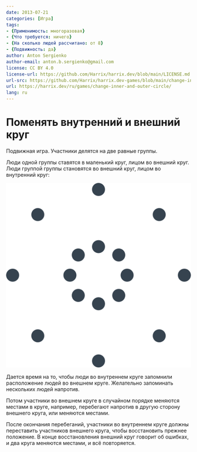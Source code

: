 ```yaml
---
date: 2013-07-21
categories: [Игра]
tags:
- {Применимость: многоразовая}
- {Что требуется: ничего}
- {На сколько людей рассчитано: от 8}
- {Подвижность: да}
author: Anton Sergienko
author-email: anton.b.sergienko@gmail.com
license: CC BY 4.0
license-url: https://github.com/Harrix/harrix.dev/blob/main/LICENSE.md
url-src: https://github.com/Harrix/harrix.dev-games/blob/main/change-inner-and-outer-circle/change-inner-and-outer-circle.md
url: https://harrix.dev/ru/games/change-inner-and-outer-circle/
lang: ru
---
```


# Поменять внутренний и внешний круг

Подвижная игра. Участники делятся на две равные группы.

Люди одной группы ставятся в маленький круг, лицом во внешний круг. Люди группой группы становятся во внешний круг, лицом во внутренний круг:

![Расположение игроков](img/game.svg)

Дается время на то, чтобы люди во внутреннем круге запомнили расположение людей во внешнем круге. Желательно запоминать нескольких людей напротив.

Потом участники во внешнем круге в случайном порядке меняются местами в круге, например, перебегают напротив в другую сторону внешнего круга, или меняются местами.

После окончания перебеганий, участники во внутреннем круге должны переставить участников внешнего круга, чтобы восстановить прежнее положение. В конце восстановления внешний круг говорит об ошибках, и два круга меняются местами, и всё повторяется.
